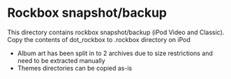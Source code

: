 # Rockbox snapshot/backup

This directory contains rockbox snapshot/backup (iPod Video and Classic). Copy the contents of dot_rockbox to .rockbox directory on iPod

* Album art has been split in to 2 archives due to size restrictions and need to be extracted manually
* Themes directories can be copied as-is
